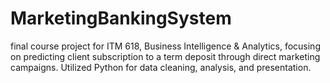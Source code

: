# MarketingBankingSystem
final course project for ITM 618, Business Intelligence &amp; Analytics, focusing on predicting client subscription to a term deposit through direct marketing campaigns. Utilized Python for data cleaning, analysis, and presentation.
